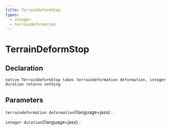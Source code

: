 ```yaml
---
title: TerrainDeformStop
types:
  - integer
  - terraindeformation
---
```


# TerrainDeformStop

## Declaration

```jass
native TerrainDeformStop takes terraindeformation deformation, integer duration returns nothing
```

## Parameters
`terraindeformation deformation`{!language=jass}
: 

`integer duration`{!language=jass}
: 
